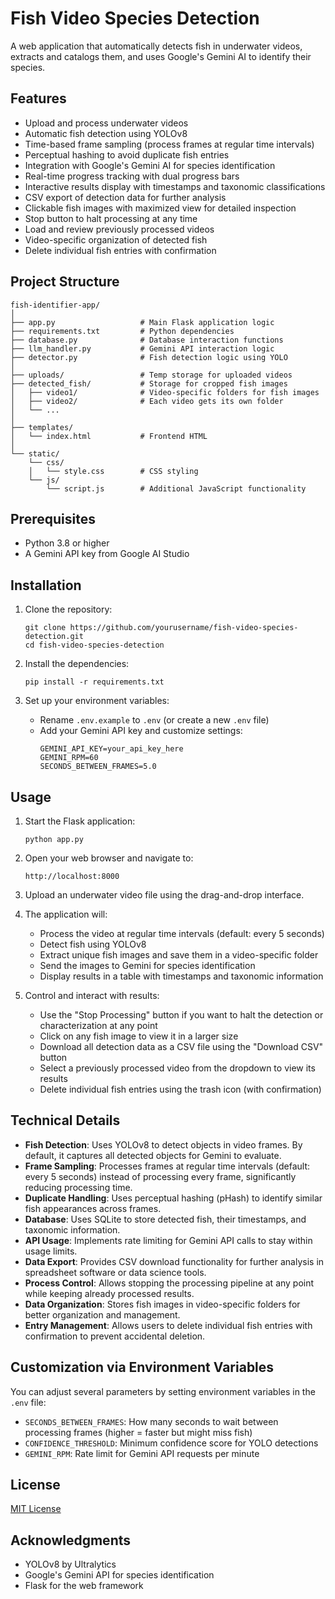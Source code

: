 # Fish Video Species Detection

A web application that automatically detects fish in underwater videos, extracts and catalogs them, and uses Google's Gemini AI to identify their species.

## Features

- Upload and process underwater videos
- Automatic fish detection using YOLOv8
- Time-based frame sampling (process frames at regular time intervals)
- Perceptual hashing to avoid duplicate fish entries
- Integration with Google's Gemini AI for species identification
- Real-time progress tracking with dual progress bars
- Interactive results display with timestamps and taxonomic classifications
- CSV export of detection data for further analysis
- Clickable fish images with maximized view for detailed inspection
- Stop button to halt processing at any time
- Load and review previously processed videos
- Video-specific organization of detected fish
- Delete individual fish entries with confirmation

## Project Structure

```
fish-identifier-app/
│
├── app.py                   # Main Flask application logic
├── requirements.txt         # Python dependencies
├── database.py              # Database interaction functions
├── llm_handler.py           # Gemini API interaction logic
├── detector.py              # Fish detection logic using YOLO
│
├── uploads/                 # Temp storage for uploaded videos
├── detected_fish/           # Storage for cropped fish images
│   ├── video1/              # Video-specific folders for fish images
│   ├── video2/              # Each video gets its own folder
│   └── ...                  
│
├── templates/
│   └── index.html           # Frontend HTML
│
└── static/
    └── css/
    │   └── style.css        # CSS styling
    └── js/
        └── script.js        # Additional JavaScript functionality
```

## Prerequisites

- Python 3.8 or higher
- A Gemini API key from Google AI Studio

## Installation

1. Clone the repository:
   ```
   git clone https://github.com/yourusername/fish-video-species-detection.git
   cd fish-video-species-detection
   ```

2. Install the dependencies:
   ```
   pip install -r requirements.txt
   ```

3. Set up your environment variables:
   - Rename `.env.example` to `.env` (or create a new `.env` file)
   - Add your Gemini API key and customize settings:
     ```
     GEMINI_API_KEY=your_api_key_here
     GEMINI_RPM=60
     SECONDS_BETWEEN_FRAMES=5.0
     ```

## Usage

1. Start the Flask application:
   ```
   python app.py
   ```

2. Open your web browser and navigate to:
   ```
   http://localhost:8000
   ```

3. Upload an underwater video file using the drag-and-drop interface.

4. The application will:
   - Process the video at regular time intervals (default: every 5 seconds)
   - Detect fish using YOLOv8
   - Extract unique fish images and save them in a video-specific folder
   - Send the images to Gemini for species identification
   - Display results in a table with timestamps and taxonomic information

5. Control and interact with results:
   - Use the "Stop Processing" button if you want to halt the detection or characterization at any point
   - Click on any fish image to view it in a larger size
   - Download all detection data as a CSV file using the "Download CSV" button
   - Select a previously processed video from the dropdown to view its results
   - Delete individual fish entries using the trash icon (with confirmation)

## Technical Details

- **Fish Detection**: Uses YOLOv8 to detect objects in video frames. By default, it captures all detected objects for Gemini to evaluate.
- **Frame Sampling**: Processes frames at regular time intervals (default: every 5 seconds) instead of processing every frame, significantly reducing processing time.
- **Duplicate Handling**: Uses perceptual hashing (pHash) to identify similar fish appearances across frames.
- **Database**: Uses SQLite to store detected fish, their timestamps, and taxonomic information.
- **API Usage**: Implements rate limiting for Gemini API calls to stay within usage limits.
- **Data Export**: Provides CSV download functionality for further analysis in spreadsheet software or data science tools.
- **Process Control**: Allows stopping the processing pipeline at any point while keeping already processed results.
- **Data Organization**: Stores fish images in video-specific folders for better organization and management.
- **Entry Management**: Allows users to delete individual fish entries with confirmation to prevent accidental deletion.

## Customization via Environment Variables

You can adjust several parameters by setting environment variables in the `.env` file:

- `SECONDS_BETWEEN_FRAMES`: How many seconds to wait between processing frames (higher = faster but might miss fish)
- `CONFIDENCE_THRESHOLD`: Minimum confidence score for YOLO detections
- `GEMINI_RPM`: Rate limit for Gemini API requests per minute

## License

[MIT License](LICENSE)

## Acknowledgments

- YOLOv8 by Ultralytics
- Google's Gemini API for species identification
- Flask for the web framework 